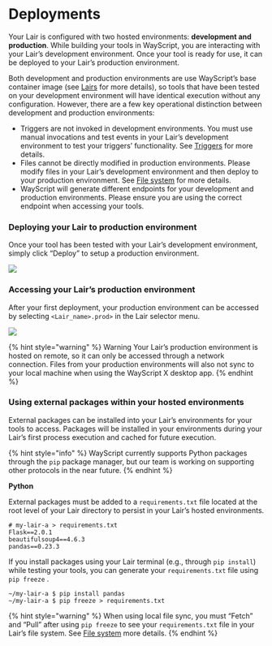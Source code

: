 # Deployments

Your Lair is configured with two hosted environments: **development and production**. While building your tools in WayScript, you are interacting with your Lair’s development environment. Once your tool is ready for use, it can be deployed to your Lair’s production environment.

Both development and production environments are use WayScript’s base container image (see [Lairs](lairs.md) for more details), so tools that have been tested on your development environment will have identical execution without any configuration. However, there are a few key operational distinction between development and production environments:

* Triggers are not invoked in development environments. You must use manual invocations and test events in your Lair’s development environment to test your triggers’ functionality. See [Triggers](triggers.md) for more details.
* Files cannot be directly modified in production environments. Please modify files in your Lair’s development environment and then deploy to your production environment. See [File system](file-system.md) for more details.
* WayScript will generate different endpoints for your development and production environments. Please ensure you are using the correct endpoint when accessing your tools.

### Deploying your Lair to production environment

Once your tool has been tested with your Lair’s development environment, simply click “Deploy” to setup a production environment.

![](https://codahosted.io/docs/2kDMDaZ6QP/blobs/bl-AXtnWh-Z-8/6b2594d660acf4d949ac26910a64efb47bb0d25bdaba678f08f20eefb795aa54b1ac27fd5df373c743ce313e4573b77d5507526f11059aacfd3984e69e2d5a2e9615c546209f4441b104eafbe749c7df5746e4e58821781c81a2cbea00dd729793e951f5)

### Accessing your Lair’s production environment

After your first deployment, your production environment can be accessed by selecting `<Lair_name>.prod>` in the Lair selector menu.

![](https://codahosted.io/docs/2kDMDaZ6QP/blobs/bl-f3PLYNXimn/42911fbf2b98e2bbf6165b336fa36c73ac0738805ea70a4c859459fb45ef874a3edad2c2740b15754d7d4ccf14b392ce9fb44b9b8987247ac439c52cf90ac22ba24059eb019a8e9de3ba30f1ee4178faad9e6f032e766d2f48e01cd0b6daa87d2d76f6d9)

{% hint style="warning" %}
Warning Your Lair’s production environment is hosted on remote, so it can only be accessed through a network connection. Files from your production environments will also not sync to your local machine when using the WayScript X desktop app.
{% endhint %}

### Using external packages within your hosted environments

External packages can be installed into your Lair’s environments for your tools to access. Packages will be installed in your environments during your Lair’s first process execution and cached for future execution.

{% hint style="info" %}
WayScript currently supports Python packages through the `pip` package manager, but our team is working on supporting other protocols in the near future.
{% endhint %}

**Python**

External packages must be added to a `requirements.txt` file located at the root level of your Lair directory to persist in your Lair’s hosted environments.

```
# my-lair-a > requirements.txt
Flask==2.0.1
beautifulsoup4==4.6.3
pandas==0.23.3
```

If you install packages using your Lair terminal (e.g., through `pip install`) while testing your tools, you can generate your `requirements.txt` file using `pip freeze` .

```
~/my-lair-a $ pip install pandas
~/my-lair-a $ pip freeze > requirements.txt
```

{% hint style="warning" %}
When using local file sync, you must “Fetch” and “Pull” after using `pip freeze` to see your `requirements.txt` file in your Lair’s file system. See [File system](file-system.md) more details.
{% endhint %}
